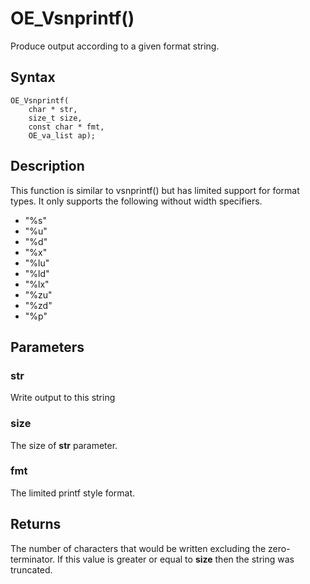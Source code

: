 # OE_Vsnprintf()

Produce output according to a given format string.

## Syntax

    OE_Vsnprintf(
        char * str,
        size_t size,
        const char * fmt,
        OE_va_list ap);
## Description 

This function is similar to vsnprintf() but has limited support for format types. It only supports the following without width specifiers.

- "%s"
- "%u"
- "%d"
- "%x"
- "%lu"
- "%ld"
- "%lx"
- "%zu"
- "%zd"
- "%p"




## Parameters

### str

Write output to this string


### size

The size of **str** parameter.


### fmt

The limited printf style format.


## Returns

The number of characters that would be written excluding the zero-terminator. If this value is greater or equal to **size**  then the string was truncated.


